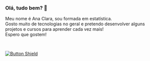 ### Olá, tudo bem? 👋
Meu nome é Ana Clara, sou formada em estatística.<br />
Gosto muito de tecnologias no geral e pretendo desenvolver alguns projetos e cursos para aprender cada vez mais!<br />
Espero que gostem!<br />




<br>


[![Button Shield]][Shield]

</div>

<br>
<br>


<!---------------------------------------------------------------------------->

[Button Shield]: https://img.shields.io/badge/Linkedin-0e76a8?style=for-the-badge

[License]: LICENSE
[Shield]: https://www.linkedin.com/in/ana-clara-estevam-17290a1b8/
[KBD]: Types/KBD.md
[#]: https://www.linkedin.com/in/ana-clara-estevam-17290a1b8/


<!---------------------------------[ Badges ]---------------------------------->

[Badge License]: https://img.shields.io/badge/-BY_SA_4.0-ae6c18.svg?style=for-the-badge&labelColor=EF9421&logoColor=white&logo=CreativeCommons
[Badge Likes]: https://img.shields.io/github/stars/MarkedDown/Buttons?style=for-the-badge&labelColor=d0ab23&color=b0901e&logoColor=white&logo=Trustpilot
